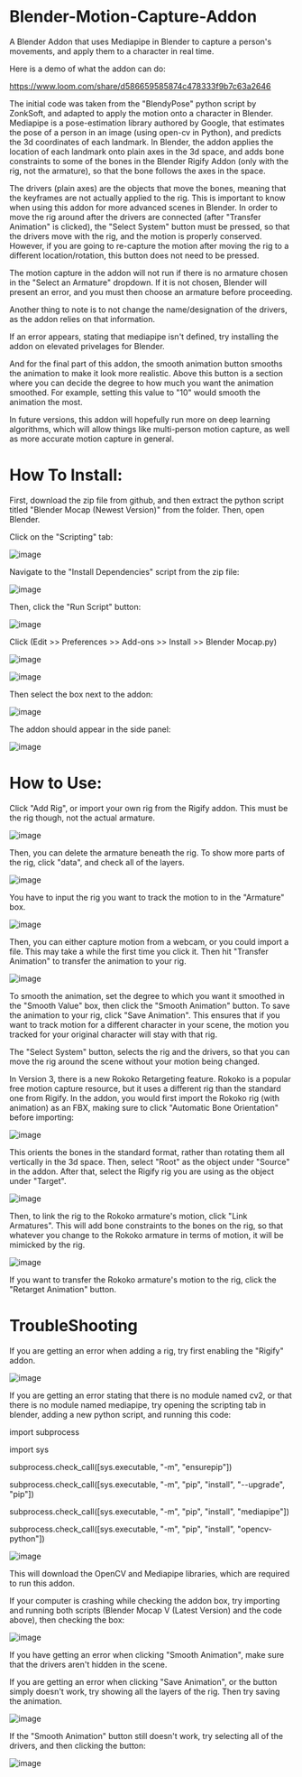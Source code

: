 # Blender-Motion-Capture-Addon
A Blender Addon that uses Mediapipe in Blender to capture a person's movements, and apply them to a character in real time.

Here is a demo of what the addon can do:

https://www.loom.com/share/d586659585874c478333f9b7c63a2646

The initial code was taken from the "BlendyPose" python script by ZonkSoft, and adapted to apply the motion onto a character in Blender. Mediapipe is a pose-estimation library authored by Google, that estimates the pose of a person in an image (using open-cv in Python), and predicts the 3d coordinates of each landmark. In Blender, the addon applies the location of each landmark onto plain axes in the 3d space, and adds bone constraints to some of the bones in the Blender Rigify Addon (only with the rig, not the armature), so that the bone follows the axes in the space.

The drivers (plain axes) are the objects that move the bones, meaning that the keyframes are not actually applied to the rig. This is important to know when using this addon for more advanced scenes in Blender. In order to move the rig around after the drivers are connected (after "Transfer Animation" is clicked), the "Select System" button must be pressed, so that the drivers move with the rig, and the motion is properly conserved. However, if you are going to re-capture the motion after moving the rig to a different location/rotation, this button does not need to be pressed.

The motion capture in the addon will not run if there is no armature chosen in the "Select an Armature" dropdown. If it is not chosen, Blender will present an error, and you must then choose an armature before proceeding.

Another thing to note is to not change the name/designation of the drivers, as the addon relies on that information.

If an error appears, stating that mediapipe isn't defined, try installing the addon on elevated privelages for Blender.

And for the final part of this addon, the smooth animation button smooths the animation to make it look more realistic. Above this button is a section where you can decide the degree to how much you want the animation smoothed. For example, setting this value to "10" would smooth the animation the most.

In future versions, this addon will hopefully run more on deep learning algorithms, which will allow things like multi-person motion capture, as well as more accurate motion capture in general.



# How To Install:

First, download the zip file from github, and then extract the python script titled "Blender Mocap (Newest Version)" from the folder. Then, open Blender.

Click on the "Scripting" tab:

![image](https://github.com/Daniel-W-Blender-Python/Blender-Motion-Capture-Addon/assets/142774885/ee35af04-7e91-44cd-9b60-7e21831b6e30)

Navigate to the "Install Dependencies" script from the zip file:

![image](https://github.com/Daniel-W-Blender-Python/Blender-Motion-Capture-Addon/assets/142774885/7356a715-0330-4853-9d1d-e65142ae7566)

Then, click the "Run Script" button:

![image](https://github.com/Daniel-W-Blender-Python/Blender-Motion-Capture-Addon/assets/142774885/2fbd2085-5228-4b7f-824b-3b57346ffeb4)

Click (Edit >> Preferences >> Add-ons >> Install >> Blender Mocap.py)

![image](https://github.com/Daniel-W-Blender-Python/Blender-Motion-Capture-Addon/assets/142774885/402f7c6c-0338-415b-ad79-09208cda66fa)

![image](https://github.com/Daniel-W-Blender-Python/Blender-Motion-Capture-Addon/assets/142774885/d5083034-4d73-4c1c-9379-0bc2798ca9db)

Then select the box next to the addon:

![image](https://github.com/Daniel-W-Blender-Python/Blender-Motion-Capture-Addon/assets/142774885/2b85fb17-ac42-451c-b1b1-9f63dc69654f)

The addon should appear in the side panel:

![image](https://github.com/Daniel-W-Blender-Python/Blender-Motion-Capture-Addon/assets/142774885/4478da2b-c628-4a32-a143-e2bb99dae697)



# How to Use:

Click "Add Rig", or import your own rig from the Rigify addon. This must be the rig though, not the actual armature.

![image](https://github.com/Daniel-W-Blender-Python/Blender-Motion-Capture-Addon/assets/142774885/5272a9e2-7486-44bf-bc85-1a613c4f6a13)

Then, you can delete the armature beneath the rig. To show more parts of the rig, click "data", and check all of the layers.

![image](https://github.com/Daniel-W-Blender-Python/Blender-Motion-Capture-Addon/assets/142774885/176ac437-ea9d-45bd-83d1-43d29944b649)

You have to input the rig you want to track the motion to in the "Armature" box.

![image](https://github.com/Daniel-W-Blender-Python/Blender-Motion-Capture-Addon/assets/142774885/2e4ca3ba-2b93-4a6a-9b56-4680209b3643)

Then, you can either capture motion from a webcam, or you could import a file. This may take a while the first time you click it. Then hit "Transfer Animation" to transfer the animation to your rig.

![image](https://github.com/Daniel-W-Blender-Python/Blender-Motion-Capture-Addon/assets/142774885/060a6084-ab0f-4b1b-9baf-acdf279f3516)

To smooth the animation, set the degree to which you want it smoothed in the "Smooth Value" box, then click the "Smooth Animation" button. To save the animation to your rig, click "Save Animation". This ensures that if you want to track motion for a different character in your scene, the motion you tracked for your original character will stay with that rig.

The "Select System" button, selects the rig and the drivers, so that you can move the rig around the scene without your motion being changed.

In Version 3, there is a new Rokoko Retargeting feature. Rokoko is a popular free motion capture resource, but it uses a different rig than the standard one from Rigify. In the addon, you would first import the Rokoko rig (with animation) as an FBX, making sure to click "Automatic Bone Orientation" before importing:

![image](https://github.com/Daniel-W-Blender-Python/Blender-Motion-Capture-Addon/assets/142774885/2e576c2b-e1bf-4bd5-a919-637ba0cbbc0f)

This orients the bones in the standard format, rather than rotating them all vertically in the 3d space. Then, select "Root" as the object under "Source" in the addon. After that, select the Rigify rig you are using as the object under "Target".

![image](https://github.com/Daniel-W-Blender-Python/Blender-Motion-Capture-Addon/assets/142774885/5c8463e5-6b90-4d07-bbc0-8e0d4a338234)

Then, to link the rig to the Rokoko armature's motion, click "Link Armatures". This will add bone constraints to the bones on the rig, so that whatever you change to the Rokoko armature in terms of motion, it will be mimicked by the rig.

![image](https://github.com/Daniel-W-Blender-Python/Blender-Motion-Capture-Addon/assets/142774885/4cbeb298-193e-4599-a666-65aafa7fea1c)

If you want to transfer the Rokoko armature's motion to the rig, click the "Retarget Animation" button.



# TroubleShooting

If you are getting an error when adding a rig, try first enabling the "Rigify" addon.

![image](https://github.com/Daniel-W-Blender-Python/Blender-Motion-Capture-Addon/assets/142774885/749dbf6a-9db2-44e8-8503-23d18329d34a)

If you are getting an error stating that there is no module named cv2, or that there is no module named mediapipe, try opening the scripting tab in blender, adding a new python script, and running this code:

import subprocess

import sys

subprocess.check_call([sys.executable, "-m", "ensurepip"])

subprocess.check_call([sys.executable, "-m", "pip", "install", "--upgrade", "pip"])

subprocess.check_call([sys.executable, "-m", "pip", "install", "mediapipe"])

subprocess.check_call([sys.executable, "-m", "pip", "install", "opencv-python"])

![image](https://github.com/Daniel-W-Blender-Python/Blender-Motion-Capture-Addon/assets/142774885/2fbd2085-5228-4b7f-824b-3b57346ffeb4)

This will download the OpenCV and Mediapipe libraries, which are required to run this addon.

If your computer is crashing while checking the addon box, try importing and running both scripts (Blender Mocap V (Latest Version) and the code above), then checking the box:

![image](https://github.com/Daniel-W-Blender-Python/Blender-Motion-Capture-Addon/assets/142774885/664018bc-86be-46b1-9c04-b13cece1b2df)

If you have getting an error when clicking "Smooth Animation", make sure that the drivers aren't hidden in the scene.

If you are getting an error when clicking "Save Animation", or the button simply doesn't work, try showing all the layers of the rig. Then try saving the animation.

![image](https://github.com/Daniel-W-Blender-Python/Blender-Motion-Capture-Addon/assets/142774885/641b108a-2a4e-46a5-b95c-22ee053fee17)

If the "Smooth Animation" button still doesn't work, try selecting all of the drivers, and then clicking the button:

![image](https://github.com/Daniel-W-Blender-Python/Blender-Motion-Capture-Addon/assets/142774885/9774681f-dcc7-41b3-b4a1-7871e22a93f6)











